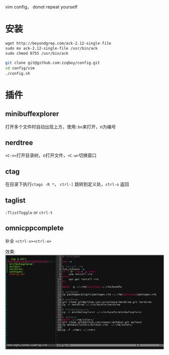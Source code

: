 vim config， donot repeat yourself

# 安装
```
wget http://beyondgrep.com/ack-2.12-single-file
sudo mv ack-2.12-single-file /usr/bin/ack
sudo chmod 0755 /usr/bin/ack
```
```sh
git clone git@github.com:zzqboy/config.git
cd config/vim
./config.sh
```

# 插件
## minibuffexplorer
打开多个文件时自动出现上方，使用`:bn`来打开，n为编号

## nerdtree
`<C-n>`打开目录树，o打开文件，`<C-w>`切换窗口

## ctag
在目录下执行`ctags -R *`， `ctrl-]` 跳转到定义处，`ctrl-o` 返回

## taglist
`:TlistToggle` or `ctrl-t`

## omnicppcomplete
补全 `<ctrl-x><ctrl-o>`

效果:  
![v](vim/shoot.jpg)  
